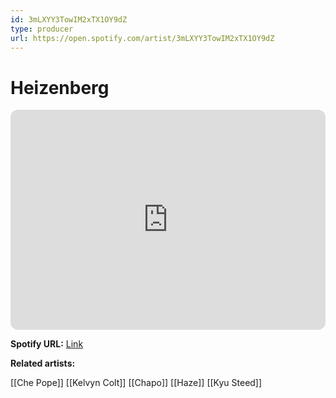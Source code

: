 ```yaml
---
id: 3mLXYY3TowIM2xTX1OY9dZ
type: producer
url: https://open.spotify.com/artist/3mLXYY3TowIM2xTX1OY9dZ
---
```

# Heizenberg

<iframe style="border-radius:12px" src="https://open.spotify.com/embed/artist/3mLXYY3TowIM2xTX1OY9dZ" width="100%" height="352" frameBorder="0" allowfullscreen="" allow="autoplay; clipboard-write; encrypted-media; fullscreen; picture-in-picture" loading="lazy"></iframe>

**Spotify URL:** [Link](https://open.spotify.com/artist/3mLXYY3TowIM2xTX1OY9dZ)

**Related artists:**

[[Che Pope]]
[[Kelvyn Colt]]
[[Chapo]]
[[Haze]]
[[Kyu Steed]]
